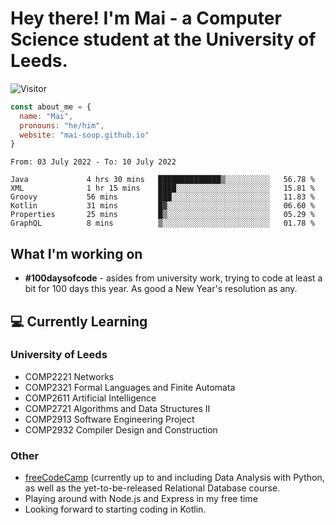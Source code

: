 # Hey there! I'm Mai - a Computer Science student at the University of Leeds.

![Visitor](https://visitor-badge.laobi.icu/badge?page_id=mai-soup.mai-soup)

```javascript
const about_me = {
  name: "Mai",
  pronouns: "he/him",
  website: "mai-soup.github.io"
}
```

<!--START_SECTION:waka-->

```text
From: 03 July 2022 - To: 10 July 2022

Java             4 hrs 30 mins   ██████████████▒░░░░░░░░░░   56.78 %
XML              1 hr 15 mins    ████░░░░░░░░░░░░░░░░░░░░░   15.81 %
Groovy           56 mins         ███░░░░░░░░░░░░░░░░░░░░░░   11.83 %
Kotlin           31 mins         █▓░░░░░░░░░░░░░░░░░░░░░░░   06.60 %
Properties       25 mins         █▒░░░░░░░░░░░░░░░░░░░░░░░   05.29 %
GraphQL          8 mins          ▒░░░░░░░░░░░░░░░░░░░░░░░░   01.78 %
```

<!--END_SECTION:waka-->
<!--<img src="https://github-readme-stats.vercel.app/api?username=mai-soup&show_icons=true&theme=gruvbox" />
<img src="https://github-readme-stats.vercel.app/api/top-langs/?username=mai-soup&langs_count=8&layout=compact&theme=gruvbox" />-->

## What I'm working on

* __#100daysofcode__ - asides from university work, trying to code at least a bit for 100 days this year. As good a New Year's resolution as any.

## 💻 Currently Learning

### University of Leeds
* COMP2221 Networks
* COMP2321 Formal Languages and Finite Automata
* COMP2611 Artificial Intelligence
* COMP2721 Algorithms and Data Structures II
* COMP2913 Software Engineering Project
* COMP2932 Compiler Design and Construction

### Other
* [freeCodeCamp](https://www.freecodecamp.org/) (currently up to and including Data Analysis with Python, as well as the yet-to-be-released Relational Database course.
* Playing around with Node.js and Express in my free time
* Looking forward to starting coding in Kotlin.
